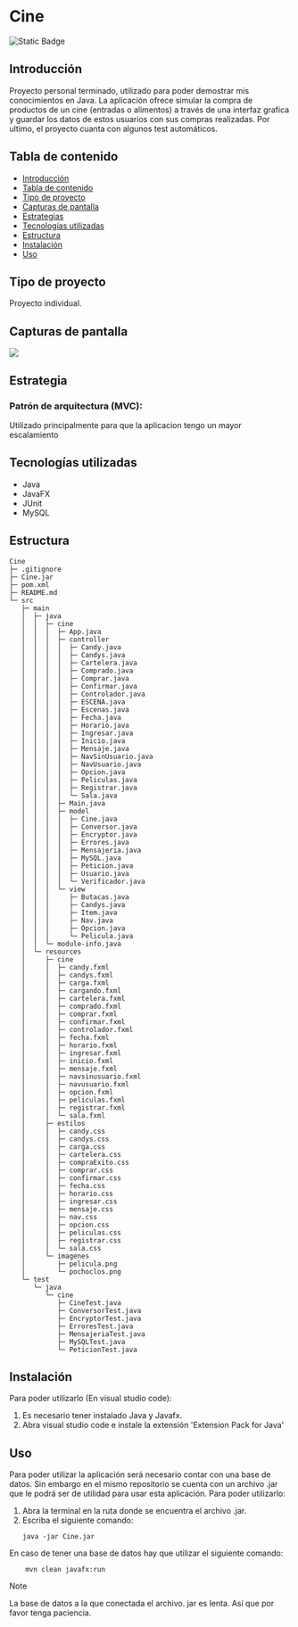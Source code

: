 # Cine
![Static Badge](https://img.shields.io/badge/Estado%20-%20Terminado%20-%20green)

## Introducción
  Proyecto personal terminado, utilizado para poder demostrar mis conocimientos en Java.
  La aplicación ofrece simular la compra de productos de un cine (entradas o alimentos) a través de una interfaz   grafica y guardar los datos de estos usuarios con sus compras realizadas.
  Por ultimo, el proyecto cuanta con algunos test automáticos.


## Tabla de contenido
* [Introducción](#Introducción)
* [Tabla de contenido](#Tabla-de-contenido)
* [Tipo de proyecto](#Tipo-de-proyecto)
* [Capturas de pantalla](#Capturas-de-pantalla)
* [Estrategias](#Estrategias)
* [Tecnologías utilizadas](#Tecnologías-utilizadas)
* [Estructura](#Estructura)
* [Instalación](#Instalación)
* [Uso](#Uso)


## Tipo de proyecto
Proyecto individual.

## Capturas de pantalla

<img src="https://i.postimg.cc/tTF4wHYS/cine1.png"/>


## Estrategia
### Patrón de arquitectura (MVC):
Utilizado principalmente para que la aplicacion tengo un mayor escalamiento

## Tecnologías utilizadas
  - Java
  - JavaFX
  - JUnit
  - MySQL

## Estructura
```
Cine
├─ .gitignore
├─ Cine.jar
├─ pom.xml
├─ README.md
└─ src
   ├─ main
   │  ├─ java
   │  │  ├─ cine
   │  │  │  ├─ App.java
   │  │  │  ├─ controller
   │  │  │  │  ├─ Candy.java
   │  │  │  │  ├─ Candys.java
   │  │  │  │  ├─ Cartelera.java
   │  │  │  │  ├─ Comprado.java
   │  │  │  │  ├─ Comprar.java
   │  │  │  │  ├─ Confirmar.java
   │  │  │  │  ├─ Controlador.java
   │  │  │  │  ├─ ESCENA.java
   │  │  │  │  ├─ Escenas.java
   │  │  │  │  ├─ Fecha.java
   │  │  │  │  ├─ Horario.java
   │  │  │  │  ├─ Ingresar.java
   │  │  │  │  ├─ Inicio.java
   │  │  │  │  ├─ Mensaje.java
   │  │  │  │  ├─ NavSinUsuario.java
   │  │  │  │  ├─ NavUsuario.java
   │  │  │  │  ├─ Opcion.java
   │  │  │  │  ├─ Peliculas.java
   │  │  │  │  ├─ Registrar.java
   │  │  │  │  └─ Sala.java
   │  │  │  ├─ Main.java
   │  │  │  ├─ model
   │  │  │  │  ├─ Cine.java
   │  │  │  │  ├─ Conversor.java
   │  │  │  │  ├─ Encryptor.java
   │  │  │  │  ├─ Errores.java
   │  │  │  │  ├─ Mensajeria.java
   │  │  │  │  ├─ MySQL.java
   │  │  │  │  ├─ Peticion.java
   │  │  │  │  ├─ Usuario.java
   │  │  │  │  └─ Verificador.java
   │  │  │  └─ view
   │  │  │     ├─ Butacas.java
   │  │  │     ├─ Candys.java
   │  │  │     ├─ Item.java
   │  │  │     ├─ Nav.java
   │  │  │     ├─ Opcion.java
   │  │  │     └─ Pelicula.java
   │  │  └─ module-info.java
   │  └─ resources
   │     ├─ cine
   │     │  ├─ candy.fxml
   │     │  ├─ candys.fxml
   │     │  ├─ carga.fxml
   │     │  ├─ cargando.fxml
   │     │  ├─ cartelera.fxml
   │     │  ├─ comprado.fxml
   │     │  ├─ comprar.fxml
   │     │  ├─ confirmar.fxml
   │     │  ├─ controlador.fxml
   │     │  ├─ fecha.fxml
   │     │  ├─ horario.fxml
   │     │  ├─ ingresar.fxml
   │     │  ├─ inicio.fxml
   │     │  ├─ mensaje.fxml
   │     │  ├─ navsinusuario.fxml
   │     │  ├─ navusuario.fxml
   │     │  ├─ opcion.fxml
   │     │  ├─ peliculas.fxml
   │     │  ├─ registrar.fxml
   │     │  └─ sala.fxml
   │     ├─ estilos
   │     │  ├─ candy.css
   │     │  ├─ candys.css
   │     │  ├─ carga.css
   │     │  ├─ cartelera.css
   │     │  ├─ compraExito.css
   │     │  ├─ comprar.css
   │     │  ├─ confirmar.css
   │     │  ├─ fecha.css
   │     │  ├─ horario.css
   │     │  ├─ ingresar.css
   │     │  ├─ mensaje.css
   │     │  ├─ nav.css
   │     │  ├─ opcion.css
   │     │  ├─ peliculas.css
   │     │  ├─ registrar.css
   │     │  └─ sala.css
   │     └─ imagenes
   │        ├─ pelicula.png
   │        └─ pochoclos.png
   └─ test
      └─ java
         └─ cine
            ├─ CineTest.java
            ├─ ConversorTest.java
            ├─ EncryptorTest.java
            ├─ ErroresTest.java
            ├─ MensajeriaTest.java
            ├─ MySQLTest.java
            └─ PeticionTest.java

```

## Instalación
Para poder utilizarlo (En visual studio code):
1. Es necesario tener instalado Java y Javafx.
2. Abra visual studio code e instale la extensión 'Extension Pack for Java'



## Uso
Para poder utilizar la aplicación será necesario contar con una base de datos.
Sin embargo en el mismo repositorio se cuenta con un archivo .jar que le podrá ser de utilidad
para usar esta aplicación.
Para poder utilizarlo:
1. Abra la terminal en la ruta donde se encuentra el archivo .jar.
2. Escriba el siguiente comando:
    ```
	java -jar Cine.jar
    ```
En caso de tener una base de datos hay que utilizar el siguiente comando:
```
	mvn clean javafx:run 
```

> [!NOTE]
> La base de datos a la que conectada el archivo. jar es lenta.  Así que por favor tenga paciencia.
